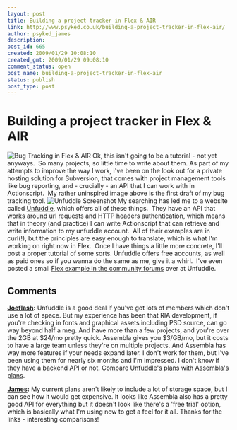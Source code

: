 ```yaml
---
layout: post
title: Building a project tracker in Flex & AIR
link: http://www.psyked.co.uk/building-a-project-tracker-in-flex-air/
author: psyked_james
description: 
post_id: 665
created: 2009/01/29 10:08:10
created_gmt: 2009/01/29 09:08:10
comment_status: open
post_name: building-a-project-tracker-in-flex-air
status: publish
post_type: post
---
```


# Building a project tracker in Flex & AIR

![Bug Tracking in Flex & AIR](http://uploads.psyked.co.uk/2009/01/bugsummary.jpg) Ok, this isn't going to be a tutorial - not yet anyways.  So many projects, so little time to write about them. As part of my attempts to improve the way I work, I've been on the look out for a private hosting solution for Subversion, that comes with project management tools like bug reporting, and - crucially - an API that I can work with in Actionscript.  My rather uninspired image above is the first draft of my bug tracking tool. ![Unfuddle Screenshot](http://uploads.psyked.co.uk/2009/01/unfuddle.jpg) My searching has led me to a website called [Unfuddle](http://unfuddle.com/), which offers all of these things.  They have an API that works around url requests and HTTP headers authentication, which means that in theory (and practice) I can write Actionscript that can retrieve and write information to my unfuddle account.  All of their examples are in curl(!), but the principles are easy enough to translate, which is what I'm working on right now in Flex.  Once I have things a little more concrete, I'll post a proper tutorial of some sorts. Unfuddle offers free accounts, as well as paid ones so if you wanna do the same as me, give it a whirl.  I've even posted a small [Flex example in the community forums](http://unfuddle.com/community/forums/6/topics/462) over at Unfuddle.

## Comments

**[Joeflash](#537 "2009-01-30 01:33:38"):** Unfuddle is a good deal if you've got lots of members which don't use a lot of space. But my experience has been that RIA development, if you're checking in fonts and graphical assets including PSD source, can go way beyond half a meg. And have more than a few projects, and you're over the 2GB at $24/mo pretty quick. Assembla gives you $3/GB/mo, but it costs to have a large team unless they're on multiple projects. And Assembla has way more features if your needs expand later. I don't work for them, but I've been using them for nearly six months and I'm impressed. I don't know if they have a backend API or not. Compare [Unfuddle's plans](http://unfuddle.com/about/tour/plans) with [Assembla's plans](http://www.assembla.com/plans).

**[James](#538 "2009-01-30 14:35:45"):** My current plans aren't likely to include a lot of storage space, but I can see how it would get expensive. It looks like Assembla also has a pretty good API for everything but it doesn't look like there's a 'free trial' option, which is basically what I'm using now to get a feel for it all. Thanks for the links - interesting comparisons!

